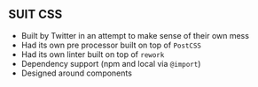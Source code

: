## SUIT CSS

- Built by Twitter in an attempt to make sense of their own mess
- Had its own pre processor built on top of `PostCSS`
- Had its own linter built on top of `rework`
- Dependency support (npm and local via `@import`)
- Designed around components
